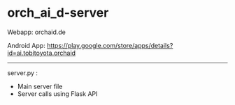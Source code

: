 # orch_ai_d-server

Webapp: orchaid.de

Android App: https://play.google.com/store/apps/details?id=ai.tobitoyota.orchaid

-----------------

server.py :
  - Main server file
  - Server calls using Flask API


